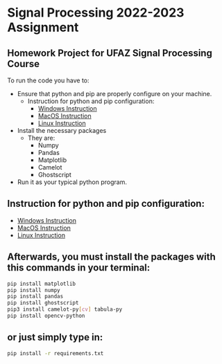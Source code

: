 # Signal Processing 2022-2023 Assignment
## Homework Project for UFAZ Signal Processing Course

To run the code you have to: 
- Ensure that python and pip are properly configure on your machine.
  - Instruction for python and pip configuration:
    - [Windows Instruction](https://www.youtube.com/watch?v=dYfKJMPNMDw&ab_channel=AmitThinks)
    - [MacOS Instruction](https://www.youtube.com/watch?v=ioZoC8_Hk7o&ab_channel=StudySession)
    - [Linux Instruction](https://www.youtube.com/watch?v=ivBYd1IT408&ab_channel=DevTechSolutions)
- Install the necessary packages
  - They are: 
    - Numpy 
    - Pandas 
    - Matplotlib
    - Camelot
    - Ghostscript
- Run it as your typical python program.

## Instruction for python and pip configuration:
- [Windows Instruction](https://www.youtube.com/watch?v=dYfKJMPNMDw&ab_channel=AmitThinks)
- [MacOS Instruction](https://www.youtube.com/watch?v=ioZoC8_Hk7o&ab_channel=StudySession)
- [Linux Instruction](https://www.youtube.com/watch?v=ivBYd1IT408&ab_channel=DevTechSolutions)

## Afterwards, you must install the packages with this commands in your terminal:
```sh
pip install matplotlib
pip install numpy
pip install pandas
pip install ghostscript
pip3 install camelot-py[cv] tabula-py
pip install opencv-python
```
## or just simply type in:
```sh
pip install -r requirements.txt
```
